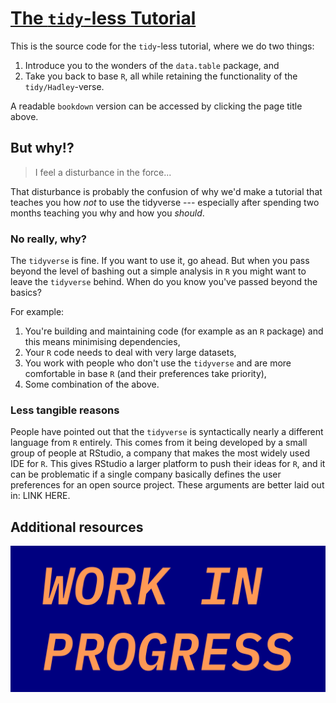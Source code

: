 # [The `tidy`-less Tutorial](https://pratikunterwegs.github.io/tidyless-tutorial/)

This is the source code for the `tidy`-less tutorial, where we do two things:
1. Introduce you to the wonders of the `data.table` package, and
2. Take you back to base `R`,
all while retaining the functionality of the `tidy/Hadley`-verse.

A readable `bookdown` version can be accessed by clicking the page title above.

## But why!?

> I feel a disturbance in the force...

That disturbance is probably the confusion of why we'd make a tutorial that teaches you how _not_ to use the tidyverse --- especially after spending two months teaching you why and how you _should_.

### No really, why?

The `tidyverse` is fine. If you want to use it, go ahead. But when you pass beyond the level of bashing out a simple analysis in `R` you might want to leave the `tidyverse` behind. When do you know you've passed beyond the basics?

For example:
1. You're building and maintaining code (for example as an `R` package) and this means minimising dependencies,
2. Your `R` code needs to deal with very large datasets,
3. You work with people who don't use the `tidyverse` and are more comfortable in base `R` (and their preferences take priority),
4. Some combination of the above.

### Less tangible reasons

People have pointed out that the `tidyverse` is syntactically nearly a different language from `R` entirely. This comes from it being developed by a small group of people at RStudio, a company that makes the most widely used IDE for `R`. This gives RStudio a larger platform to push their ideas for `R`, and it can be problematic if a single company basically defines the user preferences for an open source project. These arguments are better laid out in: LINK HERE.

## Additional resources

![](https://github.com/pratikunterwegs/tidyless-tutorial/blob/master/wip.png)
